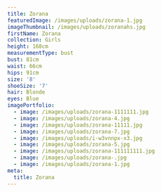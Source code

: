 ```yaml
---
title: Zorana
featuredImage: /images/uploads/zorana-1.jpg
imageThumbnail: /images/uploads/zoranahs.jpg
firstName: Zorana
collection: Girls
height: 168cm
measurementType: bust
bust: 81cm
waist: 66cm
hips: 91cm
size: '8'
shoeSize: '7'
hair: Blonde
eyes: Blue
imagePortfolio:
  - image: /images/uploads/zorana-1111111.jpg
  - image: /images/uploads/zorana-4.jpg
  - image: /images/uploads/zorana-11111.jpg
  - image: /images/uploads/zorana-7.jpg
  - image: /images/uploads/i-w3vnnpx-x3.jpg
  - image: /images/uploads/zorana-5.jpg
  - image: /images/uploads/zorana-111111111.jpg
  - image: /images/uploads/zorana-.jpg
  - image: /images/uploads/zorana-1.jpg
meta:
  title: Zorana
---
```


